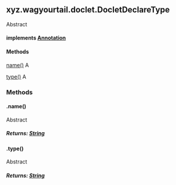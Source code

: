 

xyz.wagyourtail.doclet.DocletDeclareType
----------------------------------------

Abstract
#### implements [Annotation](https://docs.oracle.com/javase/8/docs/api/index.html?java/lang/annotation/Annotation.html)

#### Methods

[name()](#name-)
A


[type()](#type-)
A



### Methods

#### .name()

Abstract

##### Returns: [String](https://docs.oracle.com/javase/8/docs/api/index.html?java/lang/String.html)



#### .type()

Abstract

##### Returns: [String](https://docs.oracle.com/javase/8/docs/api/index.html?java/lang/String.html)




